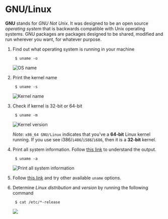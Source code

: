 # GNU/Linux

**GNU** stands for *GNU Not Unix*. It was designed to be an open source *operating system* that is backwards compatible with Unix operating systems. GNU packages are packages designed to be shared, modified and run wherever you want, for whatever purpose.

1. Find out what operating system is running in your machine

        $ uname -o

    ![OS name](../../image/getting_started_with_linux/1_uname_o.png)

2. Print the kernel name

        $ uname -s

    ![Kernel name](../../image/getting_started_with_linux/2_kernel_name.png)

3. Check if kernel is 32-bit or 64-bit

        $ uname -m

    ![Kernel version](../../image/getting_started_with_linux/2b_kernel_version.png)

    *Note:* `x86_64 GNU/Linux` indicates that you’ve a **64-bit** Linux kernel running. If you use see i386/`i486`/`i586`/`i686`, then it is a **32-bit** kernel.
    <br/>

4. Print all system information. Follow [this link](https://stackoverflow.com/questions/6943803/understanding-uname-output) to understand the output.
   
        $ uname -a

    ![Print all system information](../../image/getting_started_with_linux/3_all_sys_info.png)

5. Follow [this link](https://www.geeksforgeeks.org/uname-command-in-linux-with-examples/) and try other available `uname` options.
6. Determine *Linux distribution* and *version* by running the following command

        $ cat /etc/*-release

    ![](../../image/getting_started_with_linux/3b_linux_distro.png)